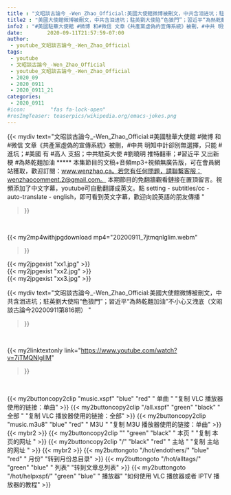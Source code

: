 ```yaml
---
title : "文昭談古論今_-Wen_Zhao_Official:美國大使館微博被刪文，中共含泪进坑；駐英劉大使陷“色狼門”；習近平“為熱乾麵加油”不小心又洩底（文昭談古論今20200911第816期） "
title2 : "美國大使館微博被刪文，中共含泪进坑；駐英劉大使陷“色狼門”；習近平“為熱乾麵加油”不小心又洩底（文昭談古論今20200911第816期） "
info2 : "#美國駐華大使館 #微博 和#微信 文章《共產黨虛偽的宣傳系統》被刪，#中共 明知中計卻別無選擇，只能 #進坑；#美國 有 #高人 支招；中共駐英大使 #劉曉明 推特翻車；#習近平 又出新梗 #為熱乾麵加油 ***** 本集節目的文稿+音頻mp3+視頻無廣告版，可在會員網站獲取，歡迎訂閱：www.wenzhao.ca。若您有任何問題，請聯繫客服：wenzhaocomment.2@gmail.com。 本期節目的免翻牆觀看鏈接在置頂留言。視頻添加了中文字幕，youtube可自動翻譯成英文。點 setting - subtitles/cc - auto-translate - english，即可看到英文字幕，歡迎向說英語的朋友傳播 "
date:        2020-09-11T21:57:59-07:00
author:
 - youtube_文昭談古論今_-Wen_Zhao_Official
tags:
 - youtube
 - 文昭談古論今_-Wen_Zhao_Official
 - youtube_文昭談古論今_-Wen_Zhao_Official
 - 2020_09
 - 2020_0911
 - 2020_0911_21
categories:
 - 2020_0911
#icon:        "fas fa-lock-open"
#resImgTeaser: teaserpics/wikipedia.org/emacs-jokes.png
---
```


{{< mydiv text="文昭談古論今_-Wen_Zhao_Official:#美國駐華大使館 #微博 和#微信 文章《共產黨虛偽的宣傳系統》被刪，#中共 明知中計卻別無選擇，只能 #進坑；#美國 有 #高人 支招；中共駐英大使 #劉曉明 推特翻車；#習近平 又出新梗 #為熱乾麵加油 ***** 本集節目的文稿+音頻mp3+視頻無廣告版，可在會員網站獲取，歡迎訂閱：www.wenzhao.ca。若您有任何問題，請聯繫客服：wenzhaocomment.2@gmail.com。 本期節目的免翻牆觀看鏈接在置頂留言。視頻添加了中文字幕，youtube可自動翻譯成英文。點 setting - subtitles/cc - auto-translate - english，即可看到英文字幕，歡迎向說英語的朋友傳播 "
>}}
<br>


{{< my2mp4withjpgdownload mp4="20200911_7jtmqnlglim.webm"
>}}

{{< my2jpgexist "xx1.jpg" >}}<br>
{{< my2jpgexist "xx2.jpg" >}}<br>
{{< my2jpgexist "xx3.jpg" >}}<br>



{{< mydiv text="文昭談古論今_-Wen_Zhao_Official:美國大使館微博被刪文，中共含泪进坑；駐英劉大使陷“色狼門”；習近平“為熱乾麵加油”不小心又洩底（文昭談古論今20200911第816期） "
>}}
<br>

{{< my2linktextonly link="https://www.youtube.com/watch?v=7jTMQNlglIM"
>}}


<br>

{{< my2buttoncopy2clip "music.xspf"        "blue"   "red"    " 单曲 "  "复制 VLC 播放器使用的链接：单曲" >}} {{< my2buttoncopy2clip "/all.xspf"         "green"  "black"  " 全部 "  "复制 VLC 播放器使用的链接：全部" >}} {{< my2buttoncopy2clip "music.m3u8"        "blue"   "red"    " M3U  "    "复制 M3U 播放器使用的链接：单曲" >}} {{< mybr2 >}} {{< my2buttoncopy2clip ""                  "green"  "black"  " 本页 "    "复制 本页的网址 " >}} {{< my2buttoncopy2clip "/"                 "black"  "red"    " 主站 "    "复制 主站的网址 " >}} {{< mybr2 >}} {{< my2buttongoto      "/hot/endothers/"   "blue"   "red"    " 月份"   "转到月份总目录" >}} {{< my2buttongoto      "/hot/alltags/"     "green"  "blue"   " 列表"   "转到文章总列表" >}} {{< my2buttongoto      "/hot/helpxspf/"    "green"  "blue"   " 播放器" "如何使用 VLC 播放器或者 IPTV 播放器的教程" >}} 

